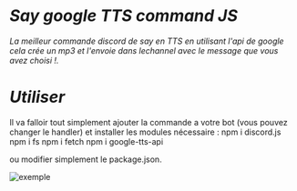 # <strong><i>Say google TTS command JS</i></strong>
<i>La meilleur commande discord de say en TTS en utilisant l'api de google cela crée un mp3 et l'envoie dans lechannel avec le message que vous avez choisi !.</i>

# <strong><i>Utiliser</i></strong>
Il va falloir tout simplement ajouter la commande a votre bot (vous pouvez changer le handler) et installer les modules nécessaire : 
npm i discord.js
npm i fs
npm i fetch
npm i google-tts-api

ou modifier simplement le package.json.

![exemple](https://cdn.discordapp.com/attachments/857577436622094337/859005364258209792/Capture.PNG)
